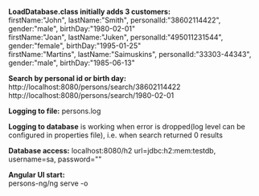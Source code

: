 **LoadDatabase.class initially adds 3 customers:**  
firstName:"John", lastName:"Smith", personalId:"38602114422", gender:"male", birthDay:"1980-02-01"  
firstName:"Joan", lastName:"Juken", personalId:"495011231544", gender:"female", birthDay:"1995-01-25"  
firstName:"Martins", lastName:"Saimuskins", personalId:"33303-44343", gender:"male", birthDay:"1985-06-13"  

**Search by personal id or birth day:**  
http://localhost:8080/persons/search/38602114422
http://localhost:8080/persons/search/1980-02-01


**Logging to file:** persons.log

**Logging to database** is working when error is dropped(log level can be configured in properties file),
i.e. when search returned 0 results

**Database access:**
localhost:8080/h2
url=jdbc:h2:mem:testdb, username=sa, password=""


**Angular UI start:**  
persons-ng/ng serve -o
